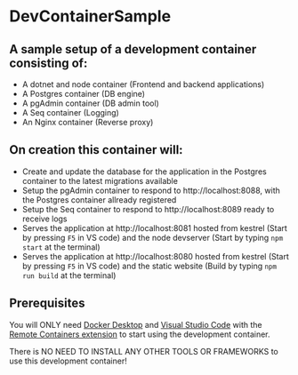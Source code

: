 # DevContainerSample
## A sample setup of a development container consisting of:
- A dotnet and node container (Frontend and backend applications)
- A Postgres container (DB engine)
- A pgAdmin container (DB admin tool)
- A Seq container (Logging)
- An Nginx container (Reverse proxy)

## On creation this container will:
- Create and update the database for the application in the Postgres container to the latest migrations available
- Setup the pgAdmin container to respond to http://localhost:8088, with the Postgres container allready registered
- Setup the Seq container to respond to http://localhost:8089 ready to receive logs
- Serves the application at http://localhost:8081 hosted from kestrel (Start by pressing `F5` in VS code) and the node devserver (Start by typing `npm start` at the terminal)
- Serves the application at http://localhost:8080 hosted from kestrel (Start by pressing `F5` in VS code) and the static website (Build by typing `npm run build` at the terminal)

## Prerequisites
You will ONLY need [Docker Desktop](https://www.docker.com/products/docker-desktop/) and [Visual Studio Code](https://code.visualstudio.com) with the [Remote Containers extension](https://marketplace.visualstudio.com/items?itemName=ms-vscode-remote.remote-containers)  to start using the development container.

There is NO NEED TO INSTALL ANY OTHER TOOLS OR FRAMEWORKS to use this development container!
